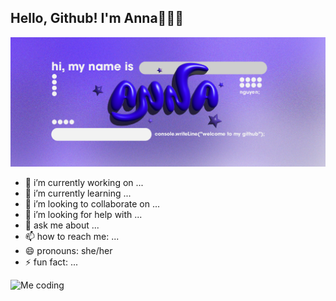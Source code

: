 ## Hello, Github! I'm Anna🧍🏻‍♀️

![AnnaBanner](/anna-github-banner.png)




- 🔭 i’m currently working on ...
- 🌱 i’m currently learning ...
- 👯 i’m looking to collaborate on ...
- 🤔 i’m looking for help with ...
- 💬 ask me about ...
- 📫 how to reach me: ...
- 😄 pronouns: she/her
- ⚡ fun fact: ...

![Me coding](https://media.giphy.com/media/0vEGCODnuGKrr4NxLI/giphy.gif?cid=790b76110fbb6rsxctzts9x82mgvi24pkfvz56khl3hnc1vp&ep=v1_gifs_search&rid=giphy.gif&ct=g)
